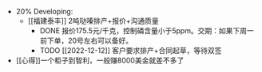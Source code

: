 - 20% Developing:
	- [[福建泰丰]] 2吨哒嗪排产+报价+沟通质量
		- DONE 报价175.5元/千克，控制磷含量小于5ppm。交期：如果下周一前下单，20号左右可以备好。
		- TODO [[2022-12-12]] 客户要求排产+合同起草，等待双签
- [[心得]]一个柜子到智利，一般赚8000美金就差不多了